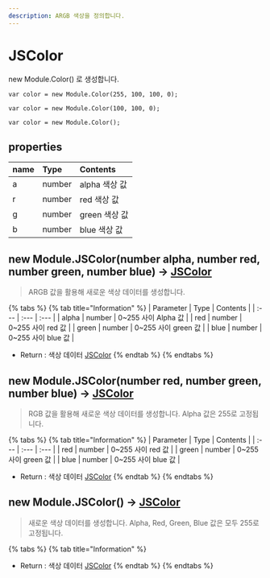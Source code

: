 ```yaml
---
description: ARGB 색상을 정의합니다.
---
```


# JSColor

new Module.Color\(\) 로 생성합니다.

```text
var color = new Module.Color(255, 100, 100, 0);
```

```text
var color = new Module.Color(100, 100, 0);
```

```text
var color = new Module.Color();
```

## properties

| name | Type | Contents |
| :--- | :--- | :--- |
| a | number | alpha 색상 값 |
| r | number | red 색상 값 |
| g | number | green 색상 값 |
| b | number | blue 색상 값 |

## new Module.JSColor\(number alpha, number red, number green, number blue\) → [JSColor](jscolor.md)

> ARGB 값을 활용해 새로운 색상 데이터를 생성합니다.

{% tabs %}
{% tab title="Information" %}
| Parameter | Type | Contents |
| :--- | :--- | :--- |
| alpha | number | 0~255 사이 Alpha 값 |
| red | number | 0~255 사이 red 값 |
| green | number | 0~255 사이 green 값 |
| blue | number | 0~255 사이 blue 값 |

* Return : 색상 데이터 [JSColor](jscolor.md)
{% endtab %}
{% endtabs %}

## new Module.JSColor\(number red, number green, number blue\) → [JSColor](jscolor.md)

> RGB 값을 활용해 새로운 색상 데이터를 생성합니다. Alpha 값은 255로 고정됩니다.

{% tabs %}
{% tab title="Information" %}
| Parameter | Type | Contents |
| :--- | :--- | :--- |
| red | number | 0~255 사이 red 값 |
| green | number | 0~255 사이 green 값 |
| blue | number | 0~255 사이 blue 값 |

* Return : 색상 데이터 [JSColor](jscolor.md)
{% endtab %}
{% endtabs %}

## new Module.JSColor\(\) → [JSColor](jscolor.md)

> 새로운 색상 데이터를 생성합니다. Alpha, Red, Green, Blue 값은 모두 255로 고정됩니다.

{% tabs %}
{% tab title="Information" %}
* Return : 색상 데이터 [JSColor](jscolor.md)
{% endtab %}
{% endtabs %}

